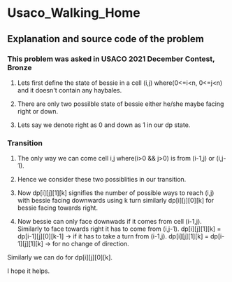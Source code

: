 # Usaco_Walking_Home
## Explanation and source code of the problem
### This problem was asked in USACO 2021 December Contest, Bronze

1. Lets first define the state of bessie in a cell (i,j) where(0<=i<n, 0<=j<n) and it doesn't contain any haybales.

2. There are only two possilble state of bessie either he/she maybe facing right or down.

3. Lets say we denote right as 0 and down as 1 in our dp state.

### Transition 
1. The only way we can come cell i,j where(i>0 && j>0) is from (i-1,j) or (i,j-1).

2. Hence we consider these two possiblities in our transition.

3. Now dp[i][j][1][k] signifies the number of possible ways to reach (i,j) with bessie facing downwards using k turn 
similarly dp[i][j][0][k] for bessie facing towards right.

4. Now bessie can only face downwads if it comes from cell (i-1,j). Similarly to face towards right it has to come from (i,j-1).
dp[i][j][1][k] = dp[i-1][j][0][k-1] -> if it has to take a turn from (i-1,j).
dp[i][j][1][k] = dp[i-1][j][1][k] -> for no change of direction.

Similarly we can do for dp[i][j][0][k].

I hope it helps.
